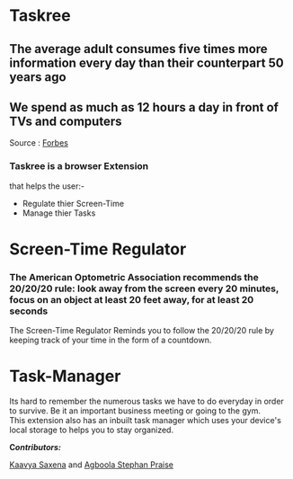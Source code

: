 # Taskree

<h2> The average adult consumes five times more information every day than their counterpart 50 years ago</h2>
<h2> We spend as much as 12 hours a day in front of TVs and computers</h2>
Source : <a href="https://www.forbes.com/sites/nicolefisher/2019/01/24/how-much-time-americans-spend-in-front-of-screens-will-terrify-you/?sh=3bd06d421c67">Forbes</a>
<h3>Taskree is a browser Extension </h3> 
that helps the user:-
<ul>
<li>Regulate thier Screen-Time</li>
<li> Manage thier Tasks </li>
</ul>
  
# Screen-Time Regulator
<h3> The American Optometric Association recommends the 20/20/20 rule: look away from the screen every 20 minutes, focus on an object at least 20 feet away, for at least 20 seconds
</h3> 
The Screen-Time Regulator Reminds you to follow the 20/20/20 rule by keeping track of your time in the form of a countdown. <br>

# Task-Manager
Its hard to remember the numerous tasks we have to do everyday in order to survive. Be it an important business meeting or going to the gym. <br>
This extension also has an inbuilt task manager which uses your device's local storage to helps you to stay organized. <br>

<strong>C<em>ontributors:</em></strong> 
<!-- linkedin.com/in/agboola-stephen-praise -->
<a href="https://github.com/Kaavya-Saxena">Kaavya Saxena</a> and
<a href="linkedin.com/in/agboola-stephen-praise">Agboola Stephan Praise</a>
 

